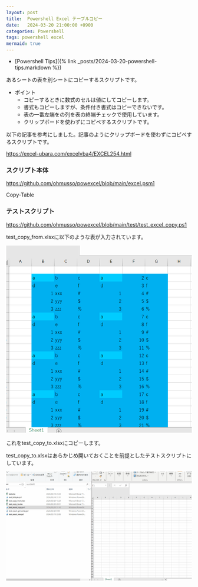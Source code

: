 ```yaml
---
layout: post
title:  Powershell Excel テーブルコピー
date:   2024-03-20 21:00:00 +0900
categories: Powershell
tags: powershell excel
mermaid: true
---
```


* [Powershell Tips]({% link _posts/2024-03-20-powershell-tips.markdown %})

あるシートの表を別シートにコピーするスクリプトです。

* ポイント
  * コピーするときに数式のセルは値にしてコピーします。
  * 書式もコピーしますが、条件付き書式はコピーできないです。
  * 表の一番左端をの列を表の終端チェックで使用しています。
  * クリップボードを使わずにコピペするスクリプトです。

以下の記事を参考にしました。記事のようにクリップボードを使わずにコピペするスクリプトです。

<https://excel-ubara.com/excelvba4/EXCEL254.html>

### スクリプト本体

<https://github.com/ohmusso/powexcel/blob/main/excel.psm1>

Copy-Table

### テストスクリプト

<https://github.com/ohmusso/powexcel/blob/main/test/test_excel_copy.ps1>

test_copy_from.xlsxに以下のような表が入力されています。

![テストテーブル](/assets/images/image-2024-03-20-powershell-excel-test-table.png)

これをtest_copy_to.xlsxにコピーします。

test_copy_to.xlsxはあらかじめ開いておくことを前提としたテストスクリプトにしています。

![テスト実行時](/assets/images/image-2024-03-20-powershell-excel-test.gif)
